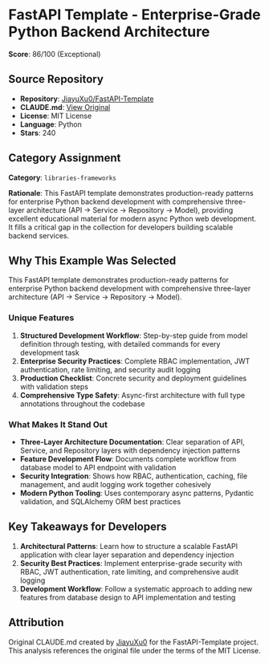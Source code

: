 # FastAPI Template - Enterprise-Grade Python Backend Architecture

**Score**: 86/100 (Exceptional)

## Source Repository

- **Repository**: [JiayuXu0/FastAPI-Template](https://github.com/JiayuXu0/FastAPI-Template)
- **CLAUDE.md**: [View Original](https://github.com/JiayuXu0/FastAPI-Template/blob/main/CLAUDE.md)
- **License**: MIT License
- **Language**: Python
- **Stars**: 240

## Category Assignment

**Category**: `libraries-frameworks`

**Rationale**: This FastAPI template demonstrates production-ready patterns for enterprise Python backend development with comprehensive three-layer architecture (API → Service → Repository → Model), providing excellent educational material for modern async Python web development. It fills a critical gap in the collection for developers building scalable backend services.

## Why This Example Was Selected

This FastAPI template demonstrates production-ready patterns for enterprise Python backend development with comprehensive three-layer architecture (API → Service → Repository → Model).

### Unique Features

1. **Structured Development Workflow**: Step-by-step guide from model definition through testing, with detailed commands for every development task
2. **Enterprise Security Practices**: Complete RBAC implementation, JWT authentication, rate limiting, and security audit logging
3. **Production Checklist**: Concrete security and deployment guidelines with validation steps
4. **Comprehensive Type Safety**: Async-first architecture with full type annotations throughout the codebase

### What Makes It Stand Out

- **Three-Layer Architecture Documentation**: Clear separation of API, Service, and Repository layers with dependency injection patterns
- **Feature Development Flow**: Documents complete workflow from database model to API endpoint with validation
- **Security Integration**: Shows how RBAC, authentication, caching, file management, and audit logging work together cohesively
- **Modern Python Tooling**: Uses contemporary async patterns, Pydantic validation, and SQLAlchemy ORM best practices

## Key Takeaways for Developers

1. **Architectural Patterns**: Learn how to structure a scalable FastAPI application with clear layer separation and dependency injection
2. **Security Best Practices**: Implement enterprise-grade security with RBAC, JWT authentication, rate limiting, and comprehensive audit logging
3. **Development Workflow**: Follow a systematic approach to adding new features from database design to API implementation and testing

## Attribution

Original CLAUDE.md created by [JiayuXu0](https://github.com/JiayuXu0) for the FastAPI-Template project. This analysis references the original file under the terms of the MIT License.
